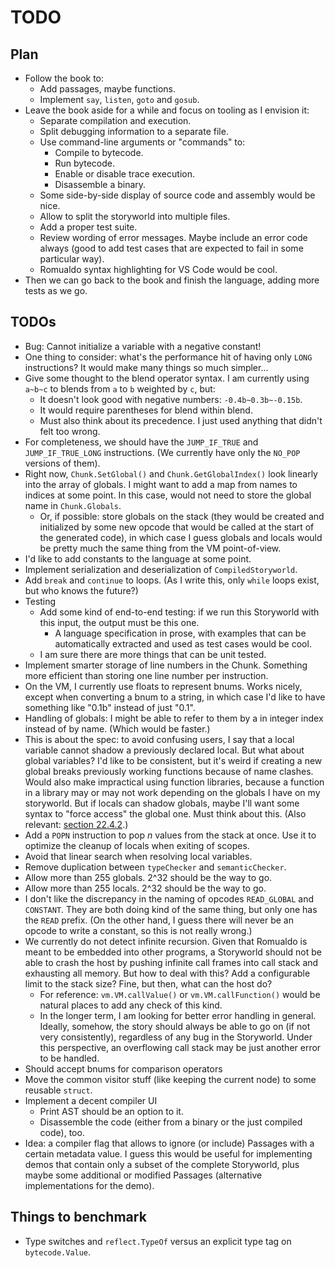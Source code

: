 # TODO

## Plan

* Follow the book to:
    * Add passages, maybe functions.
    * Implement `say`, `listen`, `goto` and `gosub`.
* Leave the book aside for a while and focus on tooling as I envision it:
    * Separate compilation and execution.
    * Split debugging information to a separate file.
    * Use command-line arguments or "commands" to:
        * Compile to bytecode.
        * Run bytecode.
        * Enable or disable trace execution.
        * Disassemble a binary.
    * Some side-by-side display of source code and assembly would be nice.
    * Allow to split the storyworld into multiple files.
    * Add a proper test suite.
    * Review wording of error messages. Maybe include an error code always (good
      to add test cases that are expected to fail in some particular way).
    * Romualdo syntax highlighting for VS Code would be cool.
* Then we can go back to the book and finish the language, adding more tests as
  we go.

## TODOs

* Bug: Cannot initialize a variable with a negative constant!
* One thing to consider: what's the performance hit of having only `LONG`
  instructions? It would make many things so much simpler...
* Give some thought to the blend operator syntax. I am currently using `a~b~c`
  to blends from `a` to `b` weighted by `c`, but:
    * It doesn't look good with negative numbers: `-0.4b~0.3b~-0.15b`.
    * It would require parentheses for blend within blend.
    * Must also think about its precedence. I just used anything that didn't
      felt too wrong.
* For completeness, we should have the `JUMP_IF_TRUE` and `JUMP_IF_TRUE_LONG`
  instructions. (We currently have only the `NO_POP` versions of them).
* Right now, `Chunk.SetGlobal()` and `Chunk.GetGlobalIndex()` look linearly into
  the array of globals. I might want to add a map from names to indices at some
  point. In this case, would not need to store the global name in
  `Chunk.Globals`.
    * Or, if possible: store globals on the stack (they would be created and
      initialized by some new opcode that would be called at the start of the
      generated code), in which case I guess globals and locals would be pretty
      much the same thing from the VM point-of-view.
* I'd like to add constants to the language at some point.
* Implement serialization and deserialization of `CompiledStoryworld`.
* Add `break` and `continue` to loops. (As I write this, only `while` loops
  exist, but who knows the future?)
* Testing
    * Add some kind of end-to-end testing: if we run this Storyworld with this
      input, the output must be this one.
        * A language specification in prose, with examples that can be
          automatically extracted and used as test cases would be cool.
    * I am sure there are more things that can be unit tested.
* Implement smarter storage of line numbers in the Chunk. Something more
  efficient than storing one line number per instruction.
* On the VM, I currently use floats to represent bnums. Works nicely, except
  when converting a bnum to a string, in which case I'd like to have something
  like "0.1b" instead of just "0.1".
* Handling of globals: I might be able to refer to them by a in integer index
  instead of by name. (Which would be faster.)
* This is about the spec: to avoid confusing users, I say that a local variable
  cannot shadow a previously declared local. But what about global variables?
  I'd like to be consistent, but it's weird if creating a new global breaks
  previously working functions because of name clashes. Would also make
  impractical using function libraries, because a function in a library may or
  may not work depending on the globals I have on my storyworld. But if locals
  can shadow globals, maybe I'll want some syntax to "force access" the global
  one. Must think about this. (Also relevant: [section
  22.4.2](http://www.craftinginterpreters.com/local-variables.html#another-scope-edge-case).)
* Add a `POPN` instruction to pop *n* values from the stack at once. Use it to
  optimize the cleanup of locals when exiting of scopes.
* Avoid that linear search when resolving local variables.
* Remove duplication between `typeChecker` and `semanticChecker`.
* Allow more than 255 globals. 2^32 should be the way to go.
* Allow more than 255 locals. 2^32 should be the way to go.
* I don't like the discrepancy in the naming of opcodes `READ_GLOBAL` and
  `CONSTANT`. They are both doing kind of the same thing, but only one has the
  `READ` prefix. (On the other hand, I guess there will never be an opcode to
  write a constant, so this is not really wrong.)
* We currently do not detect infinite recursion. Given that Romualdo is meant to
  be embedded into other programs, a Storyworld should not be able to crash the
  host by pushing infinite call frames into call stack and exhausting all
  memory. But how to deal with this? Add a configurable limit to the stack size?
  Fine, but then, what can the host do?
    * For reference: `vm.VM.callValue()` or `vm.VM.callFunction()` would be
      natural places to add any check of this kind.
    * In the longer term, I am looking for better error handling in general.
      Ideally, somehow, the story should always be able to go on (if not very
      consistently), regardless of any bug in the Storyworld. Under this
      perspective, an overflowing call stack may be just another error to be
      handled.
* Should accept bnums for comparison operators
* Move the common visitor stuff (like keeping the current node) to some reusable
  `struct`.
* Implement a decent compiler UI
    * Print AST should be an option to it.
    * Disassemble the code (either from a binary or the just compiled code),
      too.
* Idea: a compiler flag that allows to ignore (or include) Passages with a
  certain metadata value. I guess this would be useful for implementing demos
  that contain only a subset of the complete Storyworld, plus maybe some
  additional or modified Passages (alternative implementations for the demo).

## Things to benchmark

* Type switches and `reflect.TypeOf` versus an explicit type tag on
  `bytecode.Value`.

